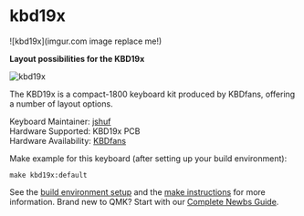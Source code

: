 # kbd19x

![kbd19x](imgur.com image replace me!)

**Layout possibilities for the KBD19x**

![kbd19x](https://i.imgur.com/pVaR2zY.png)

The KBD19x is a compact-1800 keyboard kit produced by KBDfans, offering a number of layout options.

Keyboard Maintainer: [jshuf](https://github.com/jshuf)  
Hardware Supported: KBD19x PCB  
Hardware Availability: [KBDfans](https://kbdfans.cn)

Make example for this keyboard (after setting up your build environment):

    make kbd19x:default

See the [build environment setup](https://docs.qmk.fm/#/getting_started_build_tools) and the [make instructions](https://docs.qmk.fm/#/getting_started_make_guide) for more information. Brand new to QMK? Start with our [Complete Newbs Guide](https://docs.qmk.fm/#/newbs).
